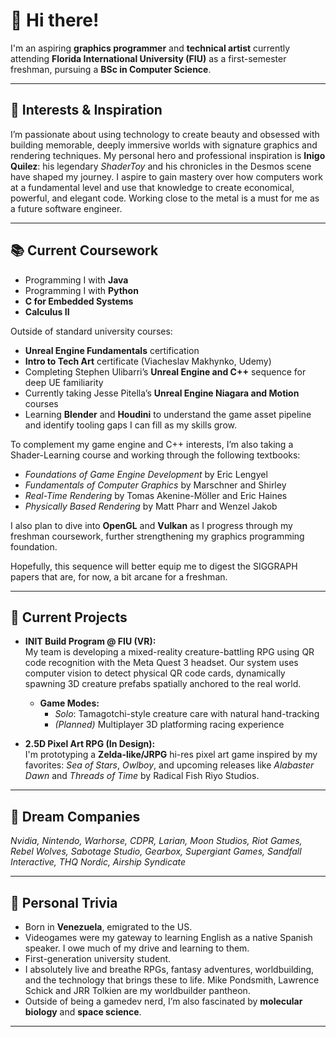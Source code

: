 # 👋 Hi there!

I'm an aspiring **graphics programmer** and **technical artist** currently attending **Florida International University (FIU)** as a first-semester freshman, pursuing a **BSc in Computer Science**.

---

## 🎨 Interests & Inspiration

I’m passionate about using technology to create beauty and obsessed with building memorable, deeply immersive worlds with signature graphics and rendering techniques. My personal hero and professional inspiration is **Inigo Quilez**: his legendary _ShaderToy_ and his chronicles in the Desmos scene have shaped my journey. I aspire to gain mastery over how computers work at a fundamental level and use that knowledge to create economical, powerful, and elegant code. Working close to the metal is a must for me as a future software engineer.

---

## 📚 Current Coursework

- Programming I with **Java**
- Programming I with **Python**
- **C for Embedded Systems**
- **Calculus II**

Outside of standard university courses:
- **Unreal Engine Fundamentals** certification
- **Intro to Tech Art** certificate (Viacheslav Makhynko, Udemy)
- Completing Stephen Ulibarri’s **Unreal Engine and C++** sequence for deep UE familiarity
- Currently taking Jesse Pitella’s **Unreal Engine Niagara and Motion** courses
- Learning **Blender** and **Houdini** to understand the game asset pipeline and identify tooling gaps I can fill as my skills grow.

To complement my game engine and C++ interests, I’m also taking a Shader-Learning course and working through the following textbooks:
- *Foundations of Game Engine Development* by Eric Lengyel
- *Fundamentals of Computer Graphics* by Marschner and Shirley
- *Real-Time Rendering* by Tomas Akenine-Möller and Eric Haines
- *Physically Based Rendering* by Matt Pharr and Wenzel Jakob

I also plan to dive into **OpenGL** and **Vulkan** as I progress through my freshman coursework, further strengthening my graphics programming foundation.

Hopefully, this sequence will better equip me to digest the SIGGRAPH papers that are, for now, a bit arcane for a freshman.

---

## 🚀 Current Projects

- **INIT Build Program @ FIU (VR):**  
  My team is developing a mixed-reality creature-battling RPG using QR code recognition with the Meta Quest 3 headset. Our system uses computer vision to detect physical QR code cards, dynamically spawning 3D creature prefabs spatially anchored to the real world.  
  - **Game Modes:**  
    - _Solo_: Tamagotchi-style creature care with natural hand-tracking  
    - _(Planned)_ Multiplayer 3D platforming racing experience

- **2.5D Pixel Art RPG (In Design):**  
  I'm prototyping a **Zelda-like/JRPG** hi-res pixel art game inspired by my favorites: _Sea of Stars_, _Owlboy_, and upcoming releases like _Alabaster Dawn_ and _Threads of Time_  by Radical Fish Riyo Studios.

---

## 🏢 Dream Companies

_Nvidia, Nintendo, Warhorse, CDPR, Larian, Moon Studios, Riot Games, Rebel Wolves, Sabotage Studio, Gearbox, Supergiant Games, Sandfall Interactive, THQ Nordic, Airship Syndicate_

---

## 👤 Personal Trivia

- Born in **Venezuela**, emigrated to the US.
- Videogames were my gateway to learning English as a native Spanish speaker. I owe much of my drive and learning to them.
- First-generation university student.
- I absolutely live and breathe RPGs, fantasy adventures, worldbuilding, and the technology that brings these to life. Mike Pondsmith, Lawrence Schick and JRR Tolkien are my worldbuilder pantheon.
- Outside of being a gamedev nerd, I’m also fascinated by **molecular biology** and **space science**.

---

